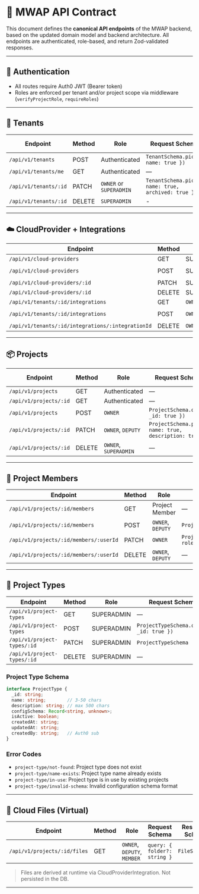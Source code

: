 # 📘 MWAP API Contract

This document defines the **canonical API endpoints** of the MWAP backend, based on the updated domain model and backend architecture. All endpoints are authenticated, role-based, and return Zod-validated responses.

---

## 🔐 Authentication

* All routes require Auth0 JWT (Bearer token)
* Roles are enforced per tenant and/or project scope via middleware (`verifyProjectRole`, `requireRoles`)

---

## 🏢 Tenants

| Endpoint              | Method | Role                    | Request Schema                                      | Response Schema |
| --------------------- | ------ | ----------------------- | --------------------------------------------------- | --------------- |
| `/api/v1/tenants`     | POST   | Authenticated           | `TenantSchema.pick({ name: true })`                 | `TenantSchema`  |
| `/api/v1/tenants/me`  | GET    | Authenticated           | —                                                   | `TenantSchema`  |
| `/api/v1/tenants/:id` | PATCH  | `OWNER` or `SUPERADMIN` | `TenantSchema.pick({ name: true, archived: true })` | `TenantSchema`  |
| `/api/v1/tenants/:id` | DELETE | `SUPERADMIN`            | -                                                   | `204`           |

---

## ☁️ CloudProvider + Integrations

| Endpoint                                          | Method | Role       | Request Schema                                       | Response Schema                    |
| ------------------------------------------------- | ------ | ---------- | ---------------------------------------------------- | ---------------------------------- |
| `/api/v1/cloud-providers`                         | GET    | SUPERADMIN | —                                                    | `CloudProviderSchema[]`            |
| `/api/v1/cloud-providers`                         | POST   | SUPERADMIN | `CloudProviderSchema.omit({ _id: true })`            | `CloudProviderSchema`              |
| `/api/v1/cloud-providers/:id`                     | PATCH  | SUPERADMIN | `CloudProviderSchema`                                | `CloudProviderSchema`              |
| `/api/v1/cloud-providers/:id`                     | DELETE | SUPERADMIN | —                                                    | `204`                              |
| `/api/v1/tenants/:id/integrations`                | GET    | `OWNER`    | —                                                    | `CloudProviderIntegrationSchema[]` |
| `/api/v1/tenants/:id/integrations`                | POST   | `OWNER`    | `CloudProviderIntegrationSchema.omit({ _id: true })` | `CloudProviderIntegrationSchema`   |
| `/api/v1/tenants/:id/integrations/:integrationId` | DELETE | `OWNER`    | —                                                    | `204`                              |

---

## 📦 Projects

| Endpoint               | Method | Role                 | Request Schema                                          | Response Schema   |
| ---------------------- | ------ | -----------------    | ------------------------------------------------------- | ----------------- |
| `/api/v1/projects`     | GET    | Authenticated        | —                                                       | `ProjectSchema[]` |
| `/api/v1/projects/:id` | GET    | Authenticated        | —                                                       | `ProjectSchema` |
| `/api/v1/projects`     | POST   | `OWNER`              | `ProjectSchema.omit({ _id: true })`                     | `ProjectSchema`   |
| `/api/v1/projects/:id` | PATCH  | `OWNER`, `DEPUTY`    | `ProjectSchema.pick({ name: true, description: true })` | `ProjectSchema`   |
| `/api/v1/projects/:id` | DELETE | `OWNER`, `SUPERADMIN`| —                                                       | `204`             |



---

## 👥 Project Members

| Endpoint                               | Method | Role              | Request Schema                             | Response Schema         |
| -------------------------------------- | ------ | ----------------- | ------------------------------------------ | ----------------------- |
| `/api/v1/projects/:id/members`         | GET    | Project Member    | —                                          | `ProjectMemberSchema[]` |
| `/api/v1/projects/:id/members`         | POST   | `OWNER`, `DEPUTY` | `ProjectMemberSchema`                      | `204`                   |
| `/api/v1/projects/:id/members/:userId` | PATCH  | `OWNER`           | `ProjectMemberSchema.pick({ role: true })` | `204`                   |
| `/api/v1/projects/:id/members/:userId` | DELETE | `OWNER`, `DEPUTY` | —                                          | `204`                   |

---

## 🧩 Project Types

| Endpoint                    | Method | Role       | Request Schema                          | Response Schema       |
| --------------------------- | ------ | ---------- | --------------------------------------- | --------------------- |
| `/api/v1/project-types`     | GET    | SUPERADMIN | —                                       | `ProjectTypeSchema[]` |
| `/api/v1/project-types`     | POST   | SUPERADMIN | `ProjectTypeSchema.omit({ _id: true })` | `ProjectTypeSchema`   |
| `/api/v1/project-types/:id` | PATCH  | SUPERADMIN | `ProjectTypeSchema`                     | `ProjectTypeSchema`   |
| `/api/v1/project-types/:id` | DELETE | SUPERADMIN | —                                       | `204`                 |

### Project Type Schema
```typescript
interface ProjectType {
  _id: string;
  name: string;        // 3-50 chars
  description: string; // max 500 chars
  configSchema: Record<string, unknown>;
  isActive: boolean;
  createdAt: string;
  updatedAt: string;
  createdBy: string;   // Auth0 sub
}
```

### Error Codes
- `project-type/not-found`: Project type does not exist
- `project-type/name-exists`: Project type name already exists
- `project-type/in-use`: Project type is in use by existing projects
- `project-type/invalid-schema`: Invalid configuration schema format

---

## 📂 Cloud Files (Virtual)

| Endpoint                     | Method | Role                        | Request Schema               | Response Schema |
| ---------------------------- | ------ | --------------------------- | ---------------------------- | --------------- |
| `/api/v1/projects/:id/files` | GET    | `OWNER`, `DEPUTY`, `MEMBER` | `query: { folder?: string }` | `FileSchema[]`  |

> Files are derived at runtime via CloudProviderIntegration. Not persisted in the DB.


---
